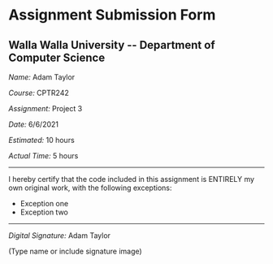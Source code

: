 # Assignment Submission Form

## Walla Walla University -- Department of Computer Science

_Name:_ Adam Taylor

_Course:_ CPTR242

_Assignment:_ Project 3

_Date:_ 6/6/2021

_Estimated:_ 10 hours

_Actual Time:_ 5 hours

---

I hereby certify that the code included in this assignment is ENTIRELY my own original work, with the following exceptions:

* Exception one
* Exception two

---

_Digital Signature:_ Adam Taylor

(Type name or include signature image)
